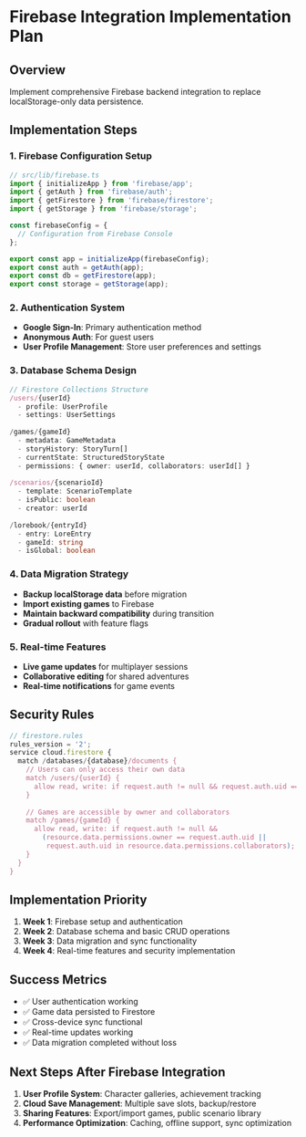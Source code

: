 # Firebase Integration Implementation Plan

## Overview
Implement comprehensive Firebase backend integration to replace localStorage-only data persistence.

## Implementation Steps

### 1. Firebase Configuration Setup
```typescript
// src/lib/firebase.ts
import { initializeApp } from 'firebase/app';
import { getAuth } from 'firebase/auth';
import { getFirestore } from 'firebase/firestore';
import { getStorage } from 'firebase/storage';

const firebaseConfig = {
  // Configuration from Firebase Console
};

export const app = initializeApp(firebaseConfig);
export const auth = getAuth(app);
export const db = getFirestore(app);
export const storage = getStorage(app);
```

### 2. Authentication System
- **Google Sign-In**: Primary authentication method
- **Anonymous Auth**: For guest users
- **User Profile Management**: Store user preferences and settings

### 3. Database Schema Design
```typescript
// Firestore Collections Structure
/users/{userId}
  - profile: UserProfile
  - settings: UserSettings
  
/games/{gameId}
  - metadata: GameMetadata
  - storyHistory: StoryTurn[]
  - currentState: StructuredStoryState
  - permissions: { owner: userId, collaborators: userId[] }
  
/scenarios/{scenarioId}
  - template: ScenarioTemplate
  - isPublic: boolean
  - creator: userId
  
/lorebook/{entryId}
  - entry: LoreEntry
  - gameId: string
  - isGlobal: boolean
```

### 4. Data Migration Strategy
- **Backup localStorage data** before migration
- **Import existing games** to Firebase
- **Maintain backward compatibility** during transition
- **Gradual rollout** with feature flags

### 5. Real-time Features
- **Live game updates** for multiplayer sessions
- **Collaborative editing** for shared adventures
- **Real-time notifications** for game events

## Security Rules
```javascript
// firestore.rules
rules_version = '2';
service cloud.firestore {
  match /databases/{database}/documents {
    // Users can only access their own data
    match /users/{userId} {
      allow read, write: if request.auth != null && request.auth.uid == userId;
    }
    
    // Games are accessible by owner and collaborators
    match /games/{gameId} {
      allow read, write: if request.auth != null && 
        (resource.data.permissions.owner == request.auth.uid ||
         request.auth.uid in resource.data.permissions.collaborators);
    }
  }
}
```

## Implementation Priority
1. **Week 1**: Firebase setup and authentication
2. **Week 2**: Database schema and basic CRUD operations
3. **Week 3**: Data migration and sync functionality
4. **Week 4**: Real-time features and security implementation

## Success Metrics
- ✅ User authentication working
- ✅ Game data persisted to Firestore
- ✅ Cross-device sync functional
- ✅ Real-time updates working
- ✅ Data migration completed without loss

## Next Steps After Firebase Integration
1. **User Profile System**: Character galleries, achievement tracking
2. **Cloud Save Management**: Multiple save slots, backup/restore
3. **Sharing Features**: Export/import games, public scenario library
4. **Performance Optimization**: Caching, offline support, sync optimization
